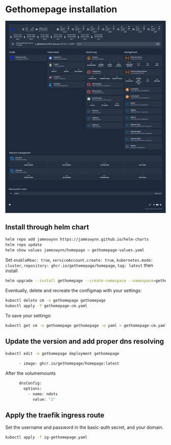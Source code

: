 # Gethomepage installation

![Screenshot](https://github.com/urbaman/HomeLab/blob/main/Kubernetes/Gethomepage/images/gethomepage.png?raw=true)

## Install through helm chart

```bash
helm repo add jameswynn https://jameswynn.github.io/helm-charts
helm repo update
helm show values jameswynn/homepage > gethomepage-values.yaml
```

Set `enableRbac: true`, `serviceAccount.create: true`, `kubernetes.mode: cluster`, `repository: ghcr.io/gethomepage/homepage`, `tag: latest` then install

```bash
helm upgrade --install gethomepage --create-namespace --namespace=gethomepage jameswynn/homepage -f gethomepage-values.yaml
```

Eventually, delete and recreate the configmap with your settings:

```bash
kubectl delete cm -n gethomepage gethomepage
kubectl apply -f gethomepage-cm.yaml
```

To save your settings:

```bash
kubectl get cm -n gethomepage gethomepage -o yaml > gethomepage-cm.yaml
```

## Update the version and add proper dns resolving

```bash
kubectl edit -n gethomepage deployment gethomepage
```

```bash
      - image: ghcr.io/gethomepage/homepage:latest
```

After the volumemounts

```bash
      dnsConfig:
        options:
          - name: ndots
            value: "1"
```

## Apply the traefik ingress route

Set the username and password in the basic-auth secret, and your domain.

```bash
kubectl apply -f ig-gethomepage.yaml
```
